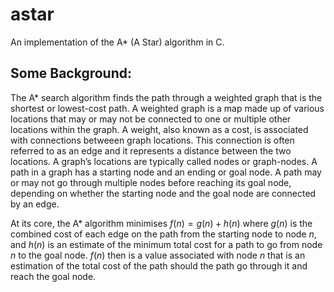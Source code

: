 # astar
An implementation of the A* (A Star) algorithm in C.

## Some Background:
The A* search algorithm finds the path through a weighted graph that is the shortest or lowest-cost path. A weighted graph is a map made up of various locations that may or may not be connected to one or multiple other locations within the graph. A weight, also known as a cost, is associated with connections betweeen graph locations. This connection is often referred to as an edge and it represents a distance between the two locations. A graph’s locations are typically called nodes or graph-nodes. A path in a graph has a starting node and an ending or goal node. A path may or may not go through multiple nodes before reaching its goal node, depending on whether the starting node and the goal node are connected by an edge. 

At its core, the A* algorithm minimises $f(n) = g(n) + h(n)$ where $g(n)$ is the combined cost of each edge on the path from the starting node to node $n$, and $h(n)$ is an estimate of the minimum total cost for a path to go from node $n$ to the goal node. $f(n)$ then is a value associated with node $n$ that is an estimation of the total cost of the path should the path go through it and reach the goal node.
